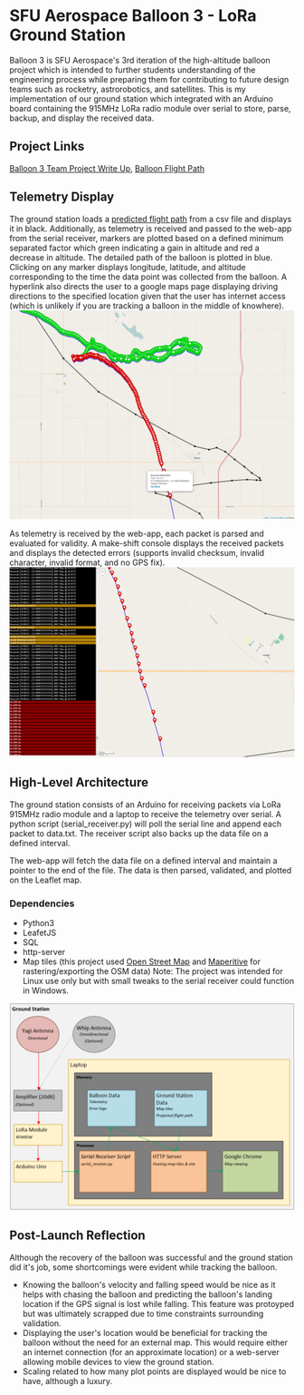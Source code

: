 # SFU Aerospace Balloon 3 - LoRa Ground Station
Balloon 3 is SFU Aerospace's 3rd iteration of the high-altitude balloon project which is intended to further students understanding of the engineering process while preparing them for contributing to future design teams such as rocketry, astrorobotics, and satellites. This is my implementation of our ground station which integrated with an Arduino board containing the 915MHz LoRa radio module over serial to store, parse, backup, and display the received data.

## Project Links
[Balloon 3 Team Project Write Up](https://www.sfusat.org/balloon-3), [Balloon Flight Path](https://tylerb32.github.io/)

## Telemetry Display
The ground station loads a [predicted flight path](https://predict.habhub.org/) from a csv file and displays it in black. Additionally, as telemetry is received and passed to the web-app from the serial receiver, markers are plotted based on a defined minimum separated factor which green indicating a gain in altitude and red a decrease in altitude. The detailed path of the balloon is plotted in blue. Clicking on any marker displays longitude, latitude, and altitude corresponding to the time the data point was collected from the balloon. A hyperlink also directs the user to a google maps page displaying driving directions to the specified location given that the user has internet access (which is unlikely if you are tracking a balloon in the middle of knowhere).
![Path chunk](https://github.com/tylerb32/Repo_Images/blob/main/ground_station_map_1.png)

As telemetry is received by the web-app, each packet is parsed and evaluated for validity. A make-shift console displays the received packets and displays the detected errors (supports invalid checksum, invalid character, invalid format, and no GPS fix).
![Console](https://github.com/tylerb32/Repo_Images/blob/main/ground_station_map_2.png)

## High-Level Architecture
The ground station consists of an Arduino for receiving packets via LoRa 915MHz radio module and a laptop to receive the telemetry over serial. A python script (serial_receiver.py) will poll the serial line and append each packet to data.txt. The receiver script also backs up the data file on a defined interval.

The web-app will fetch the data file on a defined interval and maintain a pointer to the end of the file. The data is then parsed, validated, and plotted on the Leaflet map.

### Dependencies
- Python3
- LeafetJS
- SQL
- http-server
- Map tiles (this project used [Open Street Map](https://www.openstreetmap.org/#map=3/71.34/-96.82) and [Maperitive](http://maperitive.net/) for rastering/exporting the OSM 
data)
Note: The project was intended for Linux use only but with small tweaks to the serial receiver could function in Windows.

![Architecture](https://github.com/tylerb32/Repo_Images/blob/main/ground_station_diag_1.png)

## Post-Launch Reflection
Although the recovery of the balloon was successful and the ground station did it's job, some shortcomings were evident while tracking the balloon.
- Knowing the balloon's velocity and falling speed would be nice as it helps with chasing the balloon and predicting the balloon's landing location if the GPS signal is lost while falling. This feature was protoyped but was ultimately scrapped due to time constraints surrounding validation.
- Displaying the user's location would be beneficial for tracking the balloon without the need for an external map. This would require either an internet connection (for an approximate location) or a web-server allowing mobile devices to view the ground station.
- Scaling related to how many plot points are displayed would be nice to have, although a luxury.
